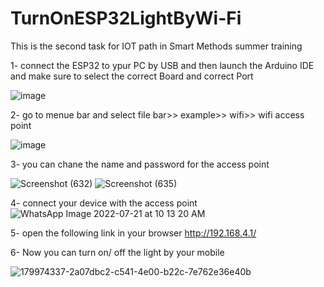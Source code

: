 # TurnOnESP32LightByWi-Fi
This is the second task for IOT path in Smart Methods summer training 



1- connect the ESP32 to ypur PC by USB and then launch the Arduino IDE and make sure to select the correct Board and correct Port 

![image](https://user-images.githubusercontent.com/108210044/180050119-efc2a0f1-c445-49c4-b0da-e058ba5c8183.png)



2- go to menue bar and select file bar>> example>> wifi>> wifi access point 

![image](https://user-images.githubusercontent.com/108210044/180050355-63d8607c-204a-499b-870e-d9e820171bc2.png)



3- you can chane the name and password for the access point 

![Screenshot (632)](https://user-images.githubusercontent.com/108210044/180050620-64515f58-9a63-4d4f-9491-ce0badd9b25f.png)
![Screenshot (635)](https://user-images.githubusercontent.com/108210044/180152729-0019a3d4-7ac9-4fb5-9c5c-40ecea06cf5a.png)



4- connect your device with the access point 
![WhatsApp Image 2022-07-21 at 10 13 20 AM](https://user-images.githubusercontent.com/108210044/180153101-2302242e-e985-48b2-8090-49ecf7bebc01.jpeg)



5- open the following link in your browser 
http://192.168.4.1/


6- Now you can turn on/ off the light by your mobile 

![179974337-2a07dbc2-c541-4e00-b22c-7e762e36e40b](https://user-images.githubusercontent.com/108210044/180242368-0040d0df-df63-4842-8f61-9dd67ff827bd.png)
